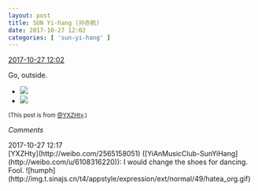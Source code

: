 ```yaml
---
layout: post
title: SUN Yi-hang (孙亦航)
date: 2017-10-27 12:02
categories: [ 'sun-yi-hang' ]
---
```


<div class="weibo-info">
  <a href="http://weibo.com/2565158051/FsifhCKyN">2017-10-27 12:02</a>
</div>

Go, outside.

<!-- more -->

<ul class="weibo-pic-list-1">
  <li class="weibo-pic">
    <a href="https://wx1.sinaimg.cn/mw690/98e534a3gy1fkwo7g04gij22c0340u10.jpg"><img src="https://wx1.sinaimg.cn/thumb150/98e534a3gy1fkwo7g04gij22c0340u10.jpg" /></a>
  </li>
  <li class="weibo-pic">
    <a href="https://wx3.sinaimg.cn/mw690/98e534a3gy1fkwo7alneoj22c02c07wj.jpg"><img src="https://wx3.sinaimg.cn/thumb150/98e534a3gy1fkwo7alneoj22c02c07wj.jpg" /></a>
  </li>
</ul>

<small>(This post is from [@YXZHty](http://weibo.com/2565158051).)</small>

*Comments*

<div class="weibo-info">2017-10-27 12:17</div>
[YXZHty](http://weibo.com/2565158051) ([YiAnMusicClub-SunYiHang](http://weibo.com/u/6108316220)): I would change the shoes for dancing. Fool. ![humph](http://img.t.sinajs.cn/t4/appstyle/expression/ext/normal/49/hatea_org.gif)
